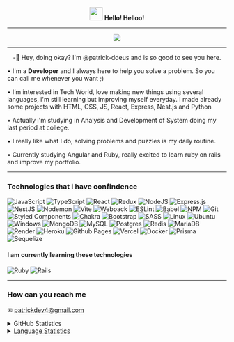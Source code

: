 <div align="center">
	<img src="https://user-images.githubusercontent.com/100157955/155163094-357f16aa-9b5f-49a3-b085-92ef45e094d1.gif" width="30"> <strong>Hello! Helloo!</strong>
	<hr>
</div>

<div align="center">
	<img src="https://user-images.githubusercontent.com/100157955/155159407-aaa287e0-cb49-4589-9154-9f2c3f14c2dd.gif">
	<hr>
</div>


<p align="center">
-👋 Hey, doing okay? I'm @patrick-ddeus and is so good to see you here.      
</p>
<p align="left">
• I'm a <strong>Developer</strong> and I always here to help you solve a problem. So you can call me whenever you want ;)<br>
	
• I’m interested in Tech World, love making new things using several languages, i'm still learning but improving myself everyday. I made already some projects with HTML, CSS, JS, React, Express, Nest.js and Python<br>	
	
• Actually i'm studying in Analysis and Development of System doing my last period at college.<br> 
	
• I really like what I do, solving problems and puzzles is my daily routine.<br> 
	
• Currently studying Angular and Ruby, really excited to learn ruby on rails and improve my portfolio.<br>
</p>

<hr>

### Technologies that i have confindence

![JavaScript](https://img.shields.io/badge/javascript-%23323330.svg?style=for-the-badge&logo=javascript&logoColor=%23F7DF1E)
![TypeScript](https://img.shields.io/badge/typescript-%23007ACC.svg?style=for-the-badge&logo=typescript&logoColor=white)
![React](https://img.shields.io/badge/react-%2320232a.svg?style=for-the-badge&logo=react&logoColor=%2361DAFB)
![Redux](https://img.shields.io/badge/redux-%23593d88.svg?style=for-the-badge&logo=redux&logoColor=white)
![NodeJS](https://img.shields.io/badge/node.js-6DA55F?style=for-the-badge&logo=node.js&logoColor=white)
![Express.js](https://img.shields.io/badge/express.js-%23404d59.svg?style=for-the-badge&logo=express&logoColor=%2361DAFB)
![NestJS](https://img.shields.io/badge/nestjs-%23E0234E.svg?style=for-the-badge&logo=nestjs&logoColor=white)
![Nodemon](https://img.shields.io/badge/NODEMON-%23323330.svg?style=for-the-badge&logo=nodemon&logoColor=%BBDEAD)
![Vite](https://img.shields.io/badge/vite-%23646CFF.svg?style=for-the-badge&logo=vite&logoColor=white)
![Webpack](https://img.shields.io/badge/webpack-%238DD6F9.svg?style=for-the-badge&logo=webpack&logoColor=black)
![ESLint](https://img.shields.io/badge/ESLint-4B3263?style=for-the-badge&logo=eslint&logoColor=white)
![Babel](https://img.shields.io/badge/Babel-F9DC3e?style=for-the-badge&logo=babel&logoColor=black)
![NPM](https://img.shields.io/badge/NPM-%23CB3837.svg?style=for-the-badge&logo=npm&logoColor=white)
![Git](https://img.shields.io/badge/git-%23F05033.svg?style=for-the-badge&logo=git&logoColor=white)
![Styled Components](https://img.shields.io/badge/styled--components-DB7093?style=for-the-badge&logo=styled-components&logoColor=white)
![Chakra](https://img.shields.io/badge/chakra-%234ED1C5.svg?style=for-the-badge&logo=chakraui&logoColor=white)
![Bootstrap](https://img.shields.io/badge/bootstrap-%23563D7C.svg?style=for-the-badge&logo=bootstrap&logoColor=white)
![SASS](https://img.shields.io/badge/SASS-hotpink.svg?style=for-the-badge&logo=SASS&logoColor=white)
![Linux](https://img.shields.io/badge/Linux-FCC624?style=for-the-badge&logo=linux&logoColor=black)
![Ubuntu](https://img.shields.io/badge/Ubuntu-E95420?style=for-the-badge&logo=ubuntu&logoColor=white)
![Windows](https://img.shields.io/badge/Windows-0078D6?style=for-the-badge&logo=windows&logoColor=white)
![MongoDB](https://img.shields.io/badge/MongoDB-%234ea94b.svg?style=for-the-badge&logo=mongodb&logoColor=white)
![MySQL](https://img.shields.io/badge/mysql-%2300f.svg?style=for-the-badge&logo=mysql&logoColor=white)
![Postgres](https://img.shields.io/badge/postgres-%23316192.svg?style=for-the-badge&logo=postgresql&logoColor=white)
![Redis](https://img.shields.io/badge/redis-%23DD0031.svg?style=for-the-badge&logo=redis&logoColor=white)
![MariaDB](https://img.shields.io/badge/MariaDB-003545?style=for-the-badge&logo=mariadb&logoColor=white)
![Render](https://img.shields.io/badge/Render-%46E3B7.svg?style=for-the-badge&logo=render&logoColor=white)
![Heroku](https://img.shields.io/badge/heroku-%23430098.svg?style=for-the-badge&logo=heroku&logoColor=white)
![Github Pages](https://img.shields.io/badge/github%20pages-121013?style=for-the-badge&logo=github&logoColor=white)
![Vercel](https://img.shields.io/badge/vercel-%23000000.svg?style=for-the-badge&logo=vercel&logoColor=white)
![Docker](https://img.shields.io/badge/docker-%230db7ed.svg?style=for-the-badge&logo=docker&logoColor=white)
![Prisma](https://img.shields.io/badge/Prisma-3982CE?style=for-the-badge&logo=Prisma&logoColor=white)
![Sequelize](https://img.shields.io/badge/Sequelize-52B0E7?style=for-the-badge&logo=Sequelize&logoColor=white)

#### I am currently learning these technologies
![Ruby](https://img.shields.io/badge/ruby-%23CC342D.svg?style=for-the-badge&logo=ruby&logoColor=white)
![Rails](https://img.shields.io/badge/rails-%23CC0000.svg?style=for-the-badge&logo=ruby-on-rails&logoColor=white)
<hr>

### How can you reach me
✉ patrickdev4@gmail.com

<details>
	<summary>GitHub Statistics</summary>
	<div align="center">
	  <a href="https://github.com/patrick-ddeus">
	  <img height="180em" src="https://github-readme-stats.vercel.app/api?username=patrick-ddeus&show_icons=true&theme=jolly&include_all_commits=true&count_private=true"/>
	  <img height="180em" src="https://github-readme-stats.vercel.app/api/top-langs/?username=patrick-ddeus&layout=compact&langs_count=7&theme=jolly"/>
	</div>
</details>
<details>
	<summary>Language Statistics</summary>
	<div align="center">
	  <img height="400" src="https://wakatime.com/share/@096df7a9-014a-4030-8cf8-87712a6c4c5c/8aa38c2c-5519-4c06-a055-ebf500989923.svg"/>
	</div>
</details>	


<!---
patrick-ddeus/patrick-ddeus is a ✨ special ✨ repository because its `README.md` (this file) appears on your GitHub profile.
You can click the Preview link to take a look at your changes.
--->
